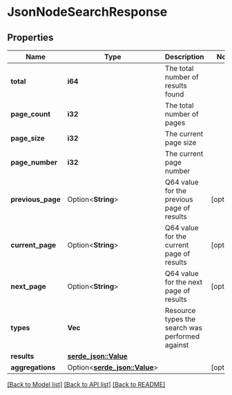 # JsonNodeSearchResponse

## Properties

Name | Type | Description | Notes
------------ | ------------- | ------------- | -------------
**total** | **i64** | The total number of results found | 
**page_count** | **i32** | The total number of pages | 
**page_size** | **i32** | The current page size | 
**page_number** | **i32** | The current page number | 
**previous_page** | Option<**String**> | Q64 value for the previous page of results | [optional]
**current_page** | Option<**String**> | Q64 value for the current page of results | [optional]
**next_page** | Option<**String**> | Q64 value for the next page of results | [optional]
**types** | **Vec<String>** | Resource types the search was performed against | 
**results** | [**serde_json::Value**](.md) |  | 
**aggregations** | Option<[**serde_json::Value**](.md)> |  | [optional]

[[Back to Model list]](../README.md#documentation-for-models) [[Back to API list]](../README.md#documentation-for-api-endpoints) [[Back to README]](../README.md)


